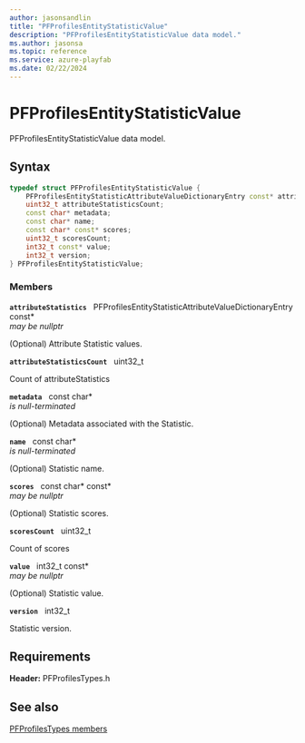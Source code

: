 ```yaml
---
author: jasonsandlin
title: "PFProfilesEntityStatisticValue"
description: "PFProfilesEntityStatisticValue data model."
ms.author: jasonsa
ms.topic: reference
ms.service: azure-playfab
ms.date: 02/22/2024
---
```


# PFProfilesEntityStatisticValue  

PFProfilesEntityStatisticValue data model.  

## Syntax  
  
```cpp
typedef struct PFProfilesEntityStatisticValue {  
    PFProfilesEntityStatisticAttributeValueDictionaryEntry const* attributeStatistics;  
    uint32_t attributeStatisticsCount;  
    const char* metadata;  
    const char* name;  
    const char* const* scores;  
    uint32_t scoresCount;  
    int32_t const* value;  
    int32_t version;  
} PFProfilesEntityStatisticValue;  
```
  
### Members  
  
**`attributeStatistics`** &nbsp; PFProfilesEntityStatisticAttributeValueDictionaryEntry const*  
*may be nullptr*  
  
(Optional) Attribute Statistic values.
  
**`attributeStatisticsCount`** &nbsp; uint32_t  
  
Count of attributeStatistics
  
**`metadata`** &nbsp; const char*  
*is null-terminated*  
  
(Optional) Metadata associated with the Statistic.
  
**`name`** &nbsp; const char*  
*is null-terminated*  
  
(Optional) Statistic name.
  
**`scores`** &nbsp; const char* const*  
*may be nullptr*  
  
(Optional) Statistic scores.
  
**`scoresCount`** &nbsp; uint32_t  
  
Count of scores
  
**`value`** &nbsp; int32_t const*  
*may be nullptr*  
  
(Optional) Statistic value.
  
**`version`** &nbsp; int32_t  
  
Statistic version.
  
  
## Requirements  
  
**Header:** PFProfilesTypes.h
  
## See also  
[PFProfilesTypes members](../pfprofilestypes_members.md)  

  
  
